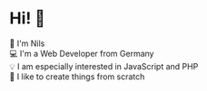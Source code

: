 # Hi! :wave:
:man: I'm Nils<br>
:computer: I'm a Web Developer from Germany<br>
:bulb: I am especially interested in JavaScript and PHP<br>
:wrench: I like to create things from scratch

